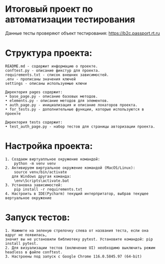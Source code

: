 # Итоговый проект по автоматизации тестирования
Данные тесты проверяют объект тестирования: https://b2c.passport.rt.ru

# Структура проекта:
    README.md - содержит информацию о проекте.
    сonftest.py - описание фикстур для проекта.
    requirements.txt - список внешних зависимостей.
    .env - прописаны значения ключей
    settings - описаны используемые ключи

    Директория pages содержит:
    • base_page.py - описание базовых методов.
    • elements.py - описание методов для элементов.
    • auth_page.py - инициализация и описание локаторов проекта.
    • for_tests.py - дополнительные функции, которые используются в проекте
    
    Директория tests содержит:
    • test_auth_page.py - набор тестов для страницы авторизации проекта.

# Настройка проекта:
    1. Создаем виртуапльное окружение командой:
        python -m venv venv
    2. Активируем виртуальное окружение командой (MacOS/Linux):
        source venv/bin/activate
       для Windows другая команда:
        \env\Scripts\activate.bat
    3. Установка зависимостей:
        pip install -r requirements.txt
    4. Настроить в IDE(Pycharm) текущий интерпритатор, выбрав текущее вертуальное окружение

# Запуск тестов:
    1. Нажмите на зеленую стрелочку слева от названия теста, если она вдруг не появилась, 
    значит вы не установили библиотеку pytest. Установите командой: pip install pytest.
    2. Для визуализации тестов (включение UI) необходимо выключить режим headless в файле conftest.
    3. Настроены под запуск с Google Chrome 116.0.5845.97 (64-bit)
